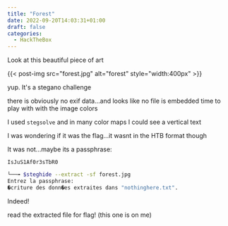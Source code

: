 ```yaml
---
title: "Forest"
date: 2022-09-20T14:03:31+01:00
draft: false
categories:
  - HackTheBox
---
```


Look at this beautiful piece of art

{{< post-img src="forest.jpg" alt="forest" style="width:400px" >}}

yup. It's a stegano challenge

there is obviously no exif data...and looks like no file is embedded
time to play with with the image colors

I used `stegsolve` and in many color maps I could see a vertical text

I was wondering if it was the flag...it wasnt in the HTB format though

It was not...maybe its a passphrase:

`IsJuS1Af0r3sTbR0`


```bash
└──╼ $steghide --extract -sf forest.jpg
Entrez la passphrase:
�criture des donn�es extraites dans "nothinghere.txt".
```

Indeed!

read the extracted file for flag! (this one is on me)


